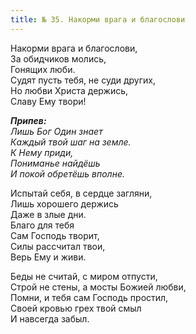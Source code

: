 ```yaml
---
title: № 35. Накорми врага и благослови
---
```


Накорми врага и благослови,  
За обидчиков молись,  
Гонящих люби.  
Судят пусть тебя, не суди других,  
Но любви Христа держись,  
Славу Ему твори!
 
*__Припев:__  
Лишь Бог Один знает  
Каждый твой шаг на земле.  
К Нему приди,  
Пониманье найдёшь  
И покой обретёшь вполне.*

Испытай себя, в сердце загляни,  
Лишь хорошего держись  
Даже в злые дни.  
Благо для тебя  
Сам Господь творит,  
Силы рассчитал твои,  
Верь Ему и живи.

Беды не считай, с миром отпусти,  
Строй не стены, а мосты Божией любви,  
Помни, и тебя сам Господь простил,  
Своей кровью грех твой смыл  
И навсегда забыл.
